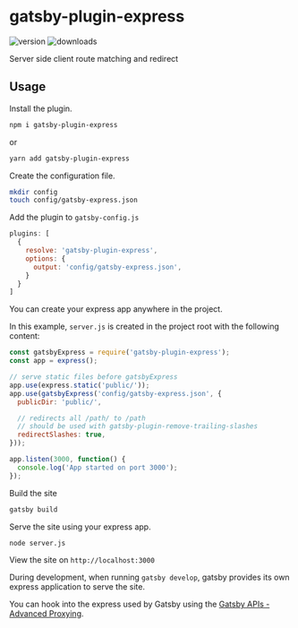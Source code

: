 # gatsby-plugin-express

![version](https://img.shields.io/npm/v/gatsby-plugin-express.svg)
![downloads](https://img.shields.io/npm/dt/gatsby-plugin-express.svg)

Server side client route matching and redirect

## Usage

Install the plugin.

```bash
npm i gatsby-plugin-express
```

or

```bash
yarn add gatsby-plugin-express
```

Create the configuration file.

```bash
mkdir config
touch config/gatsby-express.json
```

Add the plugin to `gatsby-config.js`

```js
plugins: [
  {
    resolve: 'gatsby-plugin-express',
    options: {
      output: 'config/gatsby-express.json',
    }
  }
]
```

You can create your express app anywhere in the project.

In this example, `server.js` is created in the project root with the following content:

```js
const gatsbyExpress = require('gatsby-plugin-express');
const app = express();

// serve static files before gatsbyExpress
app.use(express.static('public/'));
app.use(gatsbyExpress('config/gatsby-express.json', {
  publicDir: 'public/',

  // redirects all /path/ to /path
  // should be used with gatsby-plugin-remove-trailing-slashes
  redirectSlashes: true,
}));

app.listen(3000, function() {
  console.log('App started on port 3000');
});
```

Build the site

```bash
gatsby build
```

Serve the site using your express app.

```bash
node server.js
```

View the site on `http://localhost:3000`

During development, when running `gatsby develop`, gatsby provides its own express application to serve the site.

You can hook into the express used by Gatsby using the [Gatsby APIs - Advanced Proxying](https://www.gatsbyjs.org/docs/api-proxy/#advanced-proxying).
